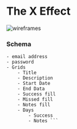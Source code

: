 # The X Effect

![wireframes](https://i.imgur.com/7SJRM5o.png)

### Schema

``` User Schema
- email address
- password
- Grids
    - Title
    - Description
    - Start Date
    - End Data
    - Success fill
    - Missed fill
    - Notes fill
    - Days
        - Success
        - Notes ```
